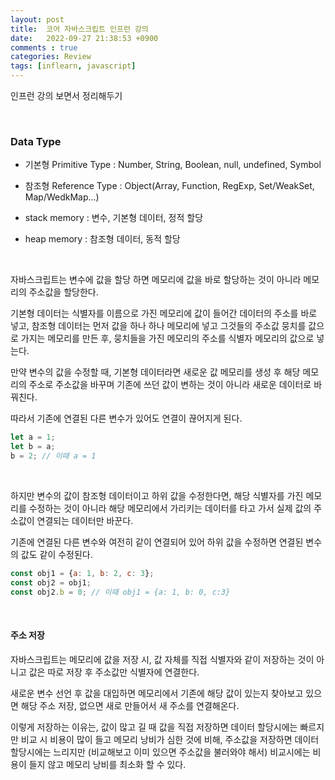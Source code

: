 ```yaml
---
layout: post
title:  코어 자바스크립트 인프런 강의
date:   2022-09-27 21:38:53 +0900
comments : true
categories: Review
tags: [inflearn, javascript]
---
```



인프런 강의 보면서 정리해두기

<br>

### Data Type

- 기본형 Primitive Type : Number, String, Boolean, null, undefined, Symbol

- 참조형 Reference Type : Object(Array, Function, RegExp, Set/WeakSet, Map/WedkMap...)

- stack memory : 변수, 기본형 데이터, 정적 할당

- heap memory : 참조형 데이터, 동적 할당

<br>

자바스크립트는 변수에 값을 할당 하면 메모리에 값을 바로 할당하는 것이 아니라 메모리의 주소값을 할당한다.

기본형 데이터는 식별자를 이름으로 가진 메모리에 값이 들어간 데이터의 주소를 바로 넣고, 참조형 데이터는 먼저 값을 하나 하나 메모리에 넣고 그것들의 주소값 뭉치를 값으로 가지는 메모리를 만든 후, 뭉치들을 가진 메모리의 주소를 식별자 메모리의 값으로 넣는다.

만약 변수의 값을 수정할 때, 기본형 데이터라면 새로운 값 메모리를 생성 후 해당 메모리의 주소로 주소값을 바꾸며 기존에 쓰던 값이 변하는 것이 아니라 새로운 데이터로 바꿔친다.

따라서 기존에 연결된 다른 변수가 있어도 연결이 끊어지게 된다. 

```javascript
let a = 1;
let b = a;
b = 2; // 이때 a = 1
```

<br>

하지만 변수의 값이 참조형 데이터이고 하위 값을 수정한다면, 해당 식별자를 가진 메모리를 수정하는 것이 아니라 해당 메모리에서 가리키는 데이터를 타고 가서 실제 값의 주소값이 연결되는 데이터만 바꾼다.

기존에 연결된 다른 변수와 여전히 같이 연결되어 있어 하위 값을 수정하면 연결된 변수의 값도 같이 수정된다.

```javascript
const obj1 = {a: 1, b: 2, c: 3};
const obj2 = obj1;
const obj2.b = 0; // 이때 obj1 = {a: 1, b: 0, c:3}
```

<br>

#### 주소 저장

자바스크립트는 메모리에 값을 저장 시, 값 자체를 직접 식별자와 같이 저장하는 것이 아니고 값은 따로 저장 후 주소값만 식별자에 연결한다.

새로운 변수 선언 후 값을 대입하면 메모리에서 기존에 해당 값이 있는지 찾아보고 있으면 해당 주소 저장, 없으면 새로 만들어서 새 주소를 연결해온다.

이렇게 저장하는 이유는, 값이 많고 길 때 값을 직접 저장하면 데이터 할당시에는 빠르지만 비교 시 비용이 많이 들고 메모리 낭비가 심한 것에 비해, 주소값을 저장하면 데이터 할당시에는 느리지만 (비교해보고 이미 있으면 주소값을 불러와야 해서) 비교시에는 비용이 들지 않고 메모리 낭비를 최소화 할 수 있다.

<br>

